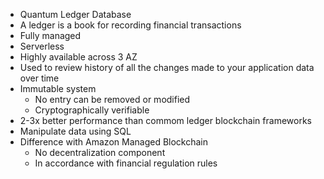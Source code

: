 - Quantum Ledger Database
- A ledger is a book for recording financial transactions
- Fully managed
- Serverless
- Highly available across 3 AZ
- Used to review history of all the changes made to your application data over time
- Immutable system
	- No entry can be removed or modified
	- Cryptographically verifiable
- 2-3x better performance than commom ledger blockchain frameworks
- Manipulate data using SQL
- Difference with Amazon Managed Blockchain
	- No decentralization component
	- In accordance with financial regulation rules